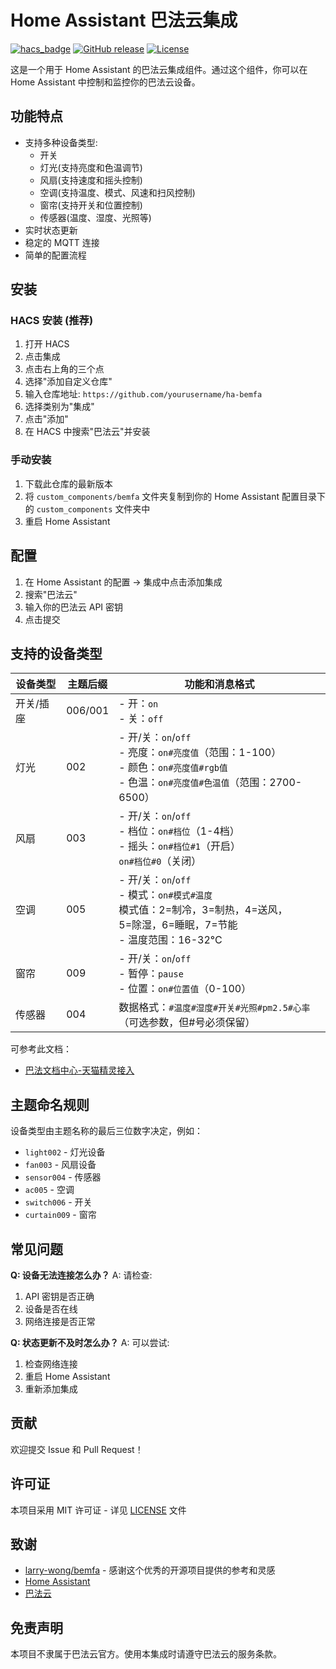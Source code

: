 # Home Assistant 巴法云集成

[![hacs_badge](https://img.shields.io/badge/HACS-Custom-orange.svg)](https://github.com/custom-components/hacs)
[![GitHub release](https://img.shields.io/github/release/yourusername/ha-bemfa.svg)](https://github.com/yourusername/ha-bemfa/releases)
[![License](https://img.shields.io/github/license/yourusername/ha-bemfa.svg)](LICENSE)

这是一个用于 Home Assistant 的巴法云集成组件。通过这个组件，你可以在 Home Assistant 中控制和监控你的巴法云设备。

## 功能特点

- 支持多种设备类型:
  - 开关
  - 灯光(支持亮度和色温调节)
  - 风扇(支持速度和摇头控制)
  - 空调(支持温度、模式、风速和扫风控制)
  - 窗帘(支持开关和位置控制)
  - 传感器(温度、湿度、光照等)
- 实时状态更新
- 稳定的 MQTT 连接
- 简单的配置流程

## 安装

### HACS 安装 (推荐)

1. 打开 HACS
2. 点击集成
3. 点击右上角的三个点
4. 选择"添加自定义仓库"
5. 输入仓库地址: `https://github.com/yourusername/ha-bemfa`
6. 选择类别为"集成"
7. 点击"添加"
8. 在 HACS 中搜索"巴法云"并安装

### 手动安装

1. 下载此仓库的最新版本
2. 将 `custom_components/bemfa` 文件夹复制到你的 Home Assistant 配置目录下的 `custom_components` 文件夹中
3. 重启 Home Assistant

## 配置

1. 在 Home Assistant 的配置 -> 集成中点击添加集成
2. 搜索"巴法云"
3. 输入你的巴法云 API 密钥
4. 点击提交

## 支持的设备类型

| 设备类型 | 主题后缀 | 功能和消息格式 |
|---------|---------|----------------|
| 开关/插座 | 006/001 | - 开：`on`<br>- 关：`off` |
| 灯光 | 002 | - 开/关：`on`/`off`<br>- 亮度：`on#亮度值`（范围：1-100）<br>- 颜色：`on#亮度值#rgb值`<br>- 色温：`on#亮度值#色温值`（范围：2700-6500） |
| 风扇 | 003 | - 开/关：`on`/`off`<br>- 档位：`on#档位`（1-4档）<br>- 摇头：`on#档位#1`（开启）<br>  `on#档位#0`（关闭） |
| 空调 | 005 | - 开/关：`on`/`off`<br>- 模式：`on#模式#温度`<br>  模式值：2=制冷，3=制热，4=送风，<br>  5=除湿，6=睡眠，7=节能<br>- 温度范围：16-32°C |
| 窗帘 | 009 | - 开/关：`on`/`off`<br>- 暂停：`pause`<br>- 位置：`on#位置值`（0-100） |
| 传感器 | 004 | 数据格式：`#温度#湿度#开关#光照#pm2.5#心率`<br>（可选参数，但#号必须保留） |
可参考此文档：
- [巴法文档中心-天猫精灵接入](https://cloud.bemfa.com/docs/src/speaker_mall.html)

## 主题命名规则

设备类型由主题名称的最后三位数字决定，例如：
- `light002` - 灯光设备
- `fan003` - 风扇设备
- `sensor004` - 传感器
- `ac005` - 空调
- `switch006` - 开关
- `curtain009` - 窗帘

## 常见问题

**Q: 设备无法连接怎么办？**
A: 请检查:
1. API 密钥是否正确
2. 设备是否在线
3. 网络连接是否正常

**Q: 状态更新不及时怎么办？**
A: 可以尝试:
1. 检查网络连接
2. 重启 Home Assistant
3. 重新添加集成

## 贡献

欢迎提交 Issue 和 Pull Request！

## 许可证

本项目采用 MIT 许可证 - 详见 [LICENSE](LICENSE) 文件

## 致谢
- [larry-wong/bemfa](https://github.com/larry-wong/bemfa) - 感谢这个优秀的开源项目提供的参考和灵感
- [Home Assistant](https://www.home-assistant.io/)
- [巴法云](https://www.bemfa.com/)

## 免责声明

本项目不隶属于巴法云官方。使用本集成时请遵守巴法云的服务条款。 
